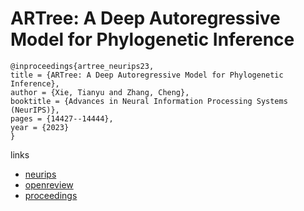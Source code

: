 # ARTree: A Deep Autoregressive Model for Phylogenetic Inference

```
@inproceedings{artree_neurips23,
title = {ARTree: A Deep Autoregressive Model for Phylogenetic Inference},
author = {Xie, Tianyu and Zhang, Cheng},
booktitle = {Advances in Neural Information Processing Systems (NeurIPS)},
pages = {14427--14444},
year = {2023}
}
```

links
- [neurips](https://nips.cc/Conferences/2023/Schedule?showEvent=71589)
- [openreview](https://openreview.net/forum?id=SoLebIqHgZ)
- [proceedings](https://papers.nips.cc//paper_files/paper/2023/hash/2e9e513860b1342f3a12ebecf0528a21-Abstract-Conference.html)
